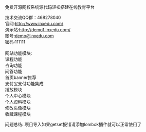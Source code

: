 免费开源网校系统源代码轻松搭建在线教育平台

技术交流QQ群：468278040</br>
官网:http://www.inxedu.com/</br>
演示站:http://demo1.inxedu.com/</br>
账号:demo@inxedu.com</br>
密码:111111</br>
</br>
网站功能模块:</br>
课程功能</br>
咨询功能</br>
问答功能</br>
首页banner推荐</br>
支付宝支付功能集成</br>
播放模块</br>
个人中心模块</br>
个人资料模块</br>
修改头像模块</br>
收藏课程模块</br>

问题总结:
项目导入如果getset报错请添加lombok插件就可以正常使用了</br>